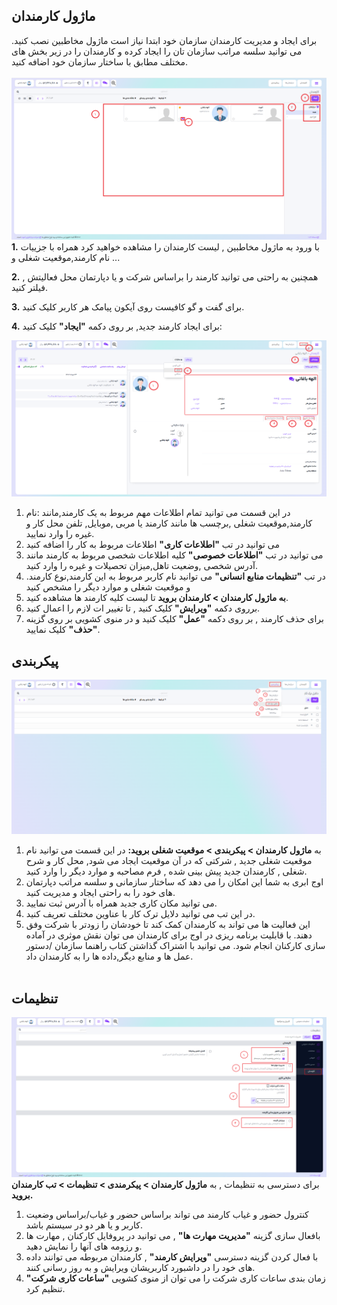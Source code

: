 ## ماژول کارمندان
برای ایجاد و مدیریت کارمندان سازمان خود ابتدا نیاز است ماژول مخاطبین نصب کنید.
می توانید سلسه مراتب سازمان تان را ایجاد کرده و کارمندان را در زیر بخش های مختلف مطابق با ساختار سازمان خود اضافه کنید.
<br></br>
![](img/HR1.png)
**1.** با ورود به ماژول مخاطبین , لیست کارمندان را مشاهده خواهید کرد همراه با جزییات نام کارمند,موقعیت شغلی و ...


**2.** همچنین به راحتی می توانید کارمند را براساس شرکت و یا دپارتمان محل فعالیتش , فیلتر کنید.

**3.** برای گفت و گو کافیست روی آیکون پیامک هر کاربر کلیک کنید.

**4.** برای ایجاد کارمند جدید, بر روی دکمه
<b>"ایجاد"</b> کلیک کنید:

![](img/HR2.png)
1) در این قسمت می توانید تمام اطلاعات مهم مربوط به یک کارمند,مانند :نام کارمند,موقعیت شغلی ,برچسب ها مانند کارمند یا مربی ,موبایل, تلفن محل کار و غیره را وارد نمایید.
2)  می توانید در تب **"اطلاعات کاری"** اطلاعات مربوط به کار را اضافه کنید
3) می توانید در تب **"اطلاعات خصوصی"**  کلیه اطلاعات شخصی مربوط به کارمند مانند آدرس شخصی ,وضعیت تاهل,میزان تحصیلات و غیره را وارد کنید.
4)  .در تب **"تنظیمات منابع انسانی"** می توانید نام کاربر مربوط به این کارمند,نوع کارمند و موقعیت شغلی و موارد دیگر را مشخص کنید
5) **به ماژول کارمندان > کارمندان بروید** تا لیست کلیه کارمند ها مشاهده کنید.
6) برروی دکمه **"ویرایش"** کلیک کنید , تا تغییر ات لازم را اعمال کنید.
7) برای حذف کارمند , بر روی دکمه **"عمل"** کلیک کنید و در منوی کشویی بر روی گزینه **"حذف"** کلیک نمایید.

## پیکربندی
![](img/HR3.png)
1)  به **ماژول کارمندان > پیکربندی > موقعیت شغلی بروید:**
در این قسمت می توانید نام موقعیت شغلی جدید , شرکتی که در آن موقعیت ایجاد می شود, محل کار و شرح شغلی , کارمندان جدید پیش بینی شده , فرم مصاحبه و موارد دیگر را وارد کنید.
2) اوج ابری به شما این امکان را می دهد که ساختار سازمانی و سلسه مراتب دپارتمان های خود را به راحتی ایجاد و مدیریت کنید.
3) می توانید مکان کاری جدید همراه با آدرس ثبت نمایید.
4) در این تب می توانید دلایل ترک کار با عناوین مختلف تعریف کنید.
5) این فعالیت ها می تواند به کارمندان کمک کند تا خودشان را زودتر با شرکت وفق دهند. با قابلیت برنامه ریزی در اوج برای کارمندان می توان نقش موثری در آماده سازی کارکنان انجام شود. می توانید با اشتراک گذاشتن کتاب راهنما سازمان /دستور عمل ها و منابع دیگر,داده ها را به کارمندان داد.
<br></br>
## تنظیمات 
![](img/HRsetting.png)
برای دسترسی به تنظیمات , به 
**ماژول کارمندان > پیکرمندی > تنظیمات > تب کارمندان بروید.**
1) کنترول حضور و غیاب کارمند می تواند براساس حضور و غیاب/براساس وضعیت کاربر و یا هر دو در سیستم باشد.
2)  بافعال سازی گزینه **"مدیریت مهارت ها"** , می توانید در پروفایل کارکنان , مهارت ها و رزومه های آنها را نمایش دهید.
3) با فعال کردن گزینه دسترسی **"ویرایش کارمند"** , کارمندان مربوطه می توانند داده های خود را در داشبورد کاربریشان ویرایش و به روز رسانی کنند.
4) زمان بندی ساعات کاری شرکت را می توان از منوی کشویی **"ساعات کاری شرکت"** تنظیم کرد.